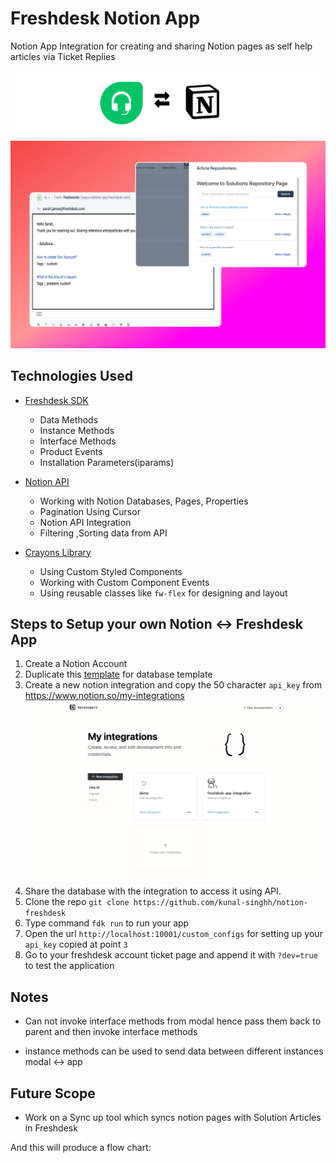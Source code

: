 #  Freshdesk Notion App
Notion App Integration for creating and sharing Notion pages as self help articles via Ticket Replies

![Banner](./docs/banner3.png)

![screenshot-boards](./docs/snap-group.png)

##  Technologies Used
- [Freshdesk SDK](https://developers.freshdesk.com/v2/docs/quick-start/) 
	-  Data Methods
	-  Instance Methods
	-  Interface Methods
	-  Product Events
	-  Installation Parameters(iparams)
  

-  [Notion API](https://developers.notion.com/reference/intro)	
	- Working with Notion Databases, Pages, Properties
	- Pagination Using Cursor
	- Notion API Integration
	- Filtering ,Sorting  data from API

  

- [Crayons Library](https://crayons.freshworks.com/)
	 - Using Custom Styled Components
	 - Working with Custom Component Events 
	 - Using reusable classes like `fw-flex` for designing and layout

  

##  Steps to Setup your own Notion <-> Freshdesk App
1. Create a Notion Account 
2.  Duplicate this [template](https://enchanted-bougon-d59.notion.site/2718c9eddc784e719b19a65ac9ff0e1b?v=41c555d0de37479182eabb37f42cddd0) for database template  
3.  Create a new notion integration and copy the 50 character `api_key` from https://www.notion.so/my-integrations
![notion-integration](./docs/notion-integration.png)
4.  Share the database with the integration to access it using API. 
5. Clone the repo `git clone https://github.com/kunal-singhh/notion-freshdesk`
6. Type command `fdk run` to run your app
7. Open the url `http://localhost:10001/custom_configs` for setting up your `api_key` copied at point `3`
8. Go to your freshdesk account ticket page and append it with `?dev=true` to test the application
  

##  Notes

  

-  Can not invoke interface methods from modal hence pass them back to parent and then invoke interface methods

-  instance methods can be used to send data between different instances modal <-> app

  

##  Future Scope

-  Work on a Sync up tool which syncs notion pages with Solution Articles in Freshdesk

  
  
  

And this will produce a flow chart:

 